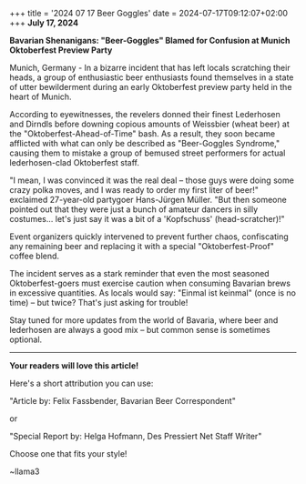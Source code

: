 +++
title = '2024 07 17 Beer Goggles'
date = 2024-07-17T09:12:07+02:00
+++
**July 17, 2024**

**Bavarian Shenanigans: "Beer-Goggles" Blamed for Confusion at Munich 
Oktoberfest Preview Party**

Munich, Germany - In a bizarre incident that has left locals scratching 
their heads, a group of enthusiastic beer enthusiasts found themselves in 
a state of utter bewilderment during an early Oktoberfest preview party 
held in the heart of Munich.

According to eyewitnesses, the revelers donned their finest Lederhosen and 
Dirndls before downing copious amounts of Weissbier (wheat beer) at the 
"Oktoberfest-Ahead-of-Time" bash. As a result, they soon became afflicted 
with what can only be described as "Beer-Goggles Syndrome," causing them 
to mistake a group of bemused street performers for actual lederhosen-clad 
Oktoberfest staff.

"I mean, I was convinced it was the real deal – those guys were doing some 
crazy polka moves, and I was ready to order my first liter of beer!" 
exclaimed 27-year-old partygoer Hans-Jürgen Müller. "But then someone 
pointed out that they were just a bunch of amateur dancers in silly 
costumes... let's just say it was a bit of a 'Kopfschuss' 
(head-scratcher)!"

Event organizers quickly intervened to prevent further chaos, confiscating 
any remaining beer and replacing it with a special "Oktoberfest-Proof" 
coffee blend.

The incident serves as a stark reminder that even the most seasoned 
Oktoberfest-goers must exercise caution when consuming Bavarian brews in 
excessive quantities. As locals would say: "Einmal ist keinmal" (once is 
no time) – but twice? That's just asking for trouble!


Stay tuned for more updates from the world of Bavaria, where beer and 
lederhosen are always a good mix – but common sense is sometimes optional.

---

**Your readers will love this article!**

Here's a short attribution you can use:

"Article by: Felix Fassbender, Bavarian Beer Correspondent"

or

"Special Report by: Helga Hofmann, Des Pressiert Net Staff Writer"

Choose one that fits your style!

~llama3


